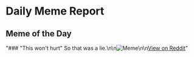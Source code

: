 # Daily Meme Report

## Meme of the Day
"### \"This won't hurt\" So that was a lie.\n\n![Meme](https://i.redd.it/0m5cjdagkcyd1.gif)\n\n[View on Reddit](https://redd.it/1gheo78)"
